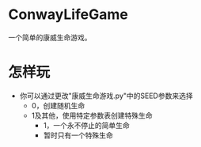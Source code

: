 # ConwayLifeGame
 一个简单的康威生命游戏。
# 怎样玩
* 你可以通过更改"康威生命游戏.py"中的SEED参数来选择
  * 0，创建随机生命
  * 1及其他，使用特定参数表创建特殊生命
    * 1，一个永不停止的简单生命
    * 暂时只有一个特殊生命 
